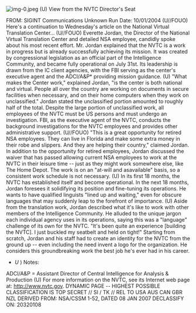 ![img-0.jpeg](img-0.jpeg)
(U) View from the NVTC Director's Seat

FROM: SIGINT Communications
Unknown
Run Date: 10/01/2004
(U//FOUO) Here's a continuation to Wednesday's article on the National Virtual Translation Center...
(U//FOUO) Everette Jordan, the Director of the National Virtual Translation Center and detailed NSA employee, candidly spoke about his most recent effort. Mr. Jordan explained that the NVTC is a work in progress but is already successfully achieving its mission. It was created by congressional legislation as an official part of the Intelligence Community, and became fully operational on July 31st. Its leadership is drawn from the IC client agencies, with the FBI serving as the center's executive agent and the ADCI/A\&P* providing mission guidance.
(U) "What makes the Center work," explained Jordan, "is the center is both national and virtual. People all over the country are working on documents in secure facilities when necessary, and on their home computers when they work on unclassified." Jordan stated the unclassified portion amounted to roughly half of the total. Despite the large portion of unclassified work, all employees of the NVTC must be US persons and must undergo an investigation. FBI, as the executive agent of the NVTC, conducts the background investigations for the NVTC employees and provides other administrative support.
(U//FOUO) "This is a great opportunity for retired NSA employees. They can live in Florida and make some extra money in their robe and slippers. And they are helping their country," claimed Jordan. In addition to the opportunity for retired employees, Jordan discussed the waiver that has passed allowing current NSA employees to work at the NVTC in their leisure time -- just as they might work somewhere else, like The Home Depot. The work is on an "at-will and asavailable" basis, so a consistent work schedule is not necessary.
(U) In its first 18 months, the NVTC has established itself and become operational. In the next 18 months, Jordan foresees it solidifying its position and fine-tuning its operations. He wants to have qualified linguists "lined up and waiting," even for obscure languages that may suddenly leap to the forefront of importance.
(U) Aside from the translation work, Jordan described what it's like to work with other members of the Intelligence Community. He alluded to the unique jargon each individual agency uses in its operations, saying this was a "language" challenge of its own for the NVTC. "It's been quite an experience [building the NVTC]. I just buckled my seatbelt and held on tight!" Starting from scratch, Jordan and his staff had to create an identity for the NVTC from the ground up -- even including the need invent a logo for the organization. He considers this groundbreaking work the best job he's ever had in his career.

* $U$ ) Notes:

ADCI/A\&P = Assistant Director of Central Intelligence for Analysis \& Production
(U) For more information on the NVTC, see its Internet web page at: http://www.nvtc.gov.
DYNAMIC PAGE -- HIGHEST POSSIBLE CLASSIFICATION IS TOP SECRET // SI / TK // REL TO USA AUS CAN GBR NZL
DERIVED FROM: NSA/CSSM 1-52, DATED 08 JAN 2007 DECLASSIFY ON: 20320108
